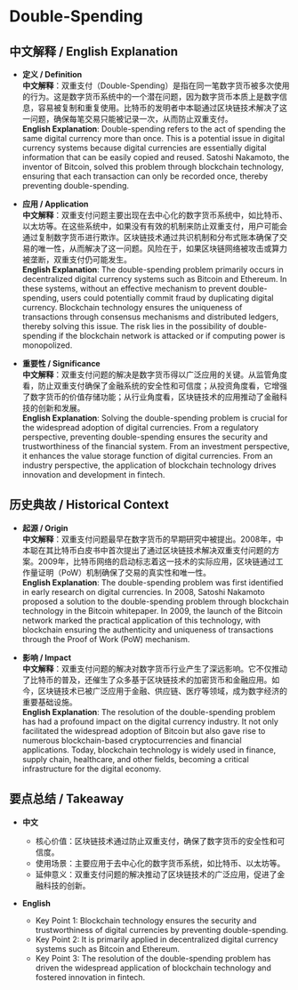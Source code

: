 # Double-Spending

## 中文解释 / English Explanation

* **定义 / Definition**  
  **中文解释**：双重支付（Double-Spending）是指在同一笔数字货币被多次使用的行为。这是数字货币系统中的一个潜在问题，因为数字货币本质上是数字信息，容易被复制和重复使用。比特币的发明者中本聪通过区块链技术解决了这一问题，确保每笔交易只能被记录一次，从而防止双重支付。  
  **English Explanation**: Double-spending refers to the act of spending the same digital currency more than once. This is a potential issue in digital currency systems because digital currencies are essentially digital information that can be easily copied and reused. Satoshi Nakamoto, the inventor of Bitcoin, solved this problem through blockchain technology, ensuring that each transaction can only be recorded once, thereby preventing double-spending.

* **应用 / Application**  
  **中文解释**：双重支付问题主要出现在去中心化的数字货币系统中，如比特币、以太坊等。在这些系统中，如果没有有效的机制来防止双重支付，用户可能会通过复制数字货币进行欺诈。区块链技术通过共识机制和分布式账本确保了交易的唯一性，从而解决了这一问题。风险在于，如果区块链网络被攻击或算力被垄断，双重支付仍可能发生。  
  **English Explanation**: The double-spending problem primarily occurs in decentralized digital currency systems such as Bitcoin and Ethereum. In these systems, without an effective mechanism to prevent double-spending, users could potentially commit fraud by duplicating digital currency. Blockchain technology ensures the uniqueness of transactions through consensus mechanisms and distributed ledgers, thereby solving this issue. The risk lies in the possibility of double-spending if the blockchain network is attacked or if computing power is monopolized.

* **重要性 / Significance**  
  **中文解释**：双重支付问题的解决是数字货币得以广泛应用的关键。从监管角度看，防止双重支付确保了金融系统的安全性和可信度；从投资角度看，它增强了数字货币的价值存储功能；从行业角度看，区块链技术的应用推动了金融科技的创新和发展。  
  **English Explanation**: Solving the double-spending problem is crucial for the widespread adoption of digital currencies. From a regulatory perspective, preventing double-spending ensures the security and trustworthiness of the financial system. From an investment perspective, it enhances the value storage function of digital currencies. From an industry perspective, the application of blockchain technology drives innovation and development in fintech.

## 历史典故 / Historical Context

* **起源 / Origin**  
  **中文解释**：双重支付问题最早在数字货币的早期研究中被提出。2008年，中本聪在其比特币白皮书中首次提出了通过区块链技术解决双重支付问题的方案。2009年，比特币网络的启动标志着这一技术的实际应用，区块链通过工作量证明（PoW）机制确保了交易的真实性和唯一性。  
  **English Explanation**: The double-spending problem was first identified in early research on digital currencies. In 2008, Satoshi Nakamoto proposed a solution to the double-spending problem through blockchain technology in the Bitcoin whitepaper. In 2009, the launch of the Bitcoin network marked the practical application of this technology, with blockchain ensuring the authenticity and uniqueness of transactions through the Proof of Work (PoW) mechanism.

* **影响 / Impact**  
  **中文解释**：双重支付问题的解决对数字货币行业产生了深远影响。它不仅推动了比特币的普及，还催生了众多基于区块链技术的加密货币和金融应用。如今，区块链技术已被广泛应用于金融、供应链、医疗等领域，成为数字经济的重要基础设施。  
  **English Explanation**: The resolution of the double-spending problem has had a profound impact on the digital currency industry. It not only facilitated the widespread adoption of Bitcoin but also gave rise to numerous blockchain-based cryptocurrencies and financial applications. Today, blockchain technology is widely used in finance, supply chain, healthcare, and other fields, becoming a critical infrastructure for the digital economy.

## 要点总结 / Takeaway

* **中文**  
  - 核心价值：区块链技术通过防止双重支付，确保了数字货币的安全性和可信度。  
  - 使用场景：主要应用于去中心化的数字货币系统，如比特币、以太坊等。  
  - 延伸意义：双重支付问题的解决推动了区块链技术的广泛应用，促进了金融科技的创新。  

* **English**  
  - Key Point 1: Blockchain technology ensures the security and trustworthiness of digital currencies by preventing double-spending.  
  - Key Point 2: It is primarily applied in decentralized digital currency systems such as Bitcoin and Ethereum.  
  - Key Point 3: The resolution of the double-spending problem has driven the widespread application of blockchain technology and fostered innovation in fintech.